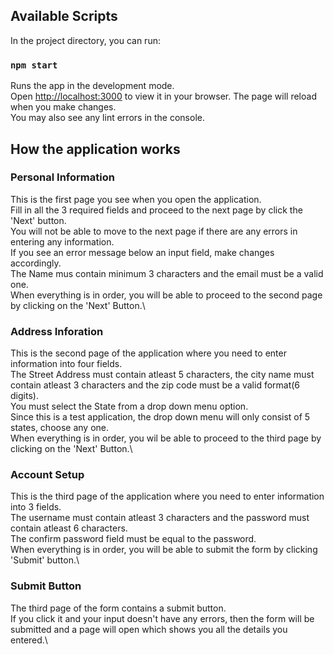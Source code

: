 ## Available Scripts

In the project directory, you can run:

### `npm start`

Runs the app in the development mode.\
Open [http://localhost:3000](http://localhost:3000) to view it in your browser.
The page will reload when you make changes.\
You may also see any lint errors in the console.

## How the application works

### Personal Information
This is the first page you see when you open the application.\
Fill in all the 3 required fields and proceed to the next page by click the 'Next' button.\
You will not be able to move to the next page if there are any errors in entering any information.\
If you see an error message below an input field, make changes accordingly.\
The Name mus contain minimum 3 characters and the email must be a valid one.\
When everything is in order, you will be able to proceed to the second page by clicking on the 'Next' Button.\

### Address Inforation
This is the second page of the application where you need to enter information into four fields.\
The Street Address must contain atleast 5 characters, the city name must contain atleast 3 characters and the zip code must be a valid format(6 digits).\
You must select the State from a drop down menu option.\
Since this is a test application, the drop down menu will only consist of 5 states, choose any one.\
When everything is in order, you wil be able to proceed to the third page by clicking on the 'Next' Button.\

### Account Setup
This is the third page of the application where you need to enter information into 3 fields.\
The username must contain atleast 3 characters and the password must contain atleast 6 characters.\
The confirm password field must be equal to the password.\
When everything is in order, you will be able to submit the form by clicking 'Submit' button.\

### Submit Button
The third page of the form contains a submit button.\
If you click it and your input doesn't have any errors, then the form will be submitted and a page will open which shows you all the details you entered.\
